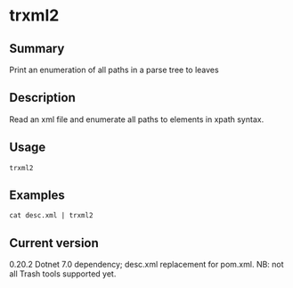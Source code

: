 # trxml2

## Summary

Print an enumeration of all paths in a parse tree to leaves

## Description

Read an xml file and enumerate all paths to elements in xpath syntax.

## Usage

    trxml2

## Examples

    cat desc.xml | trxml2

## Current version

0.20.2 Dotnet 7.0 dependency; desc.xml replacement for pom.xml. NB: not all Trash tools supported yet.
